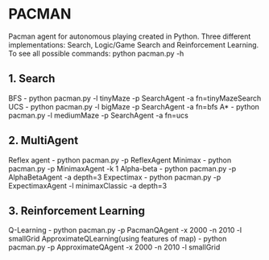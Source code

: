 # PACMAN
Pacman agent for autonomous playing created in Python. Three different implementations: Search, Logic/Game Search and Reinforcement Learning.
To see all possible commands: python pacman.py -h

## 1. Search
BFS - python pacman.py -l tinyMaze -p SearchAgent -a fn=tinyMazeSearch
UCS - python pacman.py -l bigMaze -p SearchAgent -a fn=bfs
A* - python pacman.py -l mediumMaze -p SearchAgent -a fn=ucs

## 2. MultiAgent
Reflex agent - python pacman.py -p ReflexAgent
Minimax -  python pacman.py -p MinimaxAgent -k 1
Alpha-beta - python pacman.py -p AlphaBetaAgent -a depth=3
Expectimax - python pacman.py -p ExpectimaxAgent -l minimaxClassic -a depth=3

## 3. Reinforcement Learning
Q-Learning - python pacman.py -p PacmanQAgent -x 2000 -n 2010 -l smallGrid
ApproximateQLearning(using features of map) - python pacman.py -p ApproximateQAgent -x 2000 -n 2010 -l smallGrid


